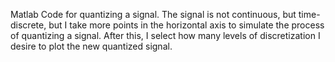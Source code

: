 Matlab Code for quantizing a signal. The signal is not continuous, but time-discrete, but I take more points
in the horizontal axis to simulate the process of quantizing a signal. After this, I select how many levels
of discretization I desire to plot the new quantized signal.
